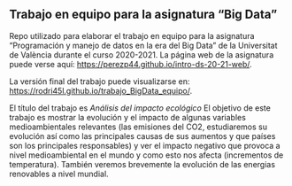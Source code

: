 Trabajo en equipo para la asignatura “Big Data”
-----------------------------------------------

Repo utilizado para elaborar el trabajo en equipo para la asignatura
“Programación y manejo de datos en la era del Big Data” de la
Universitat de València durante el curso 2020-2021. La página web de la
asignatura puede verse aquí:
<a href="https://perezp44.github.io/intro-ds-20-21-web/" class="uri">https://perezp44.github.io/intro-ds-20-21-web/</a>.

<!-- El párrafo de arriba has de dejarlo tal cual. No has de cambiar nada!!-->
<!-- En la linea de abajo has de sustituir "perezp44" por tu usuario de Github-->

La versión final del trabajo puede visualizarse en:
<a href="https://rodri45l.github.io/trabajo_BigData_equipo/" class="uri">https://rodri45l.github.io/trabajo_BigData_equipo/</a>.

<!-- Abajo podéis escribir lo que queráis, igual un resumen del trabajo, o ..., o ... pero al menos, tenéis que poner el título del trabajo y el nombre de los componentes del equipo-->

El título del trabajo es *Análisis del impacto ecológico* El objetivo de
este trabajo es mostrar la evolución y el impacto de algunas variables
medioambientales relevantes (las emisiones del CO2, estudiaremos su
evolución así como las principales causas de sus aumentos y que países
son los principales responsables) y ver el impacto negativo que provoca
a nivel medioambiental en el mundo y como esto nos afecta (incrementos
de temperatura). También veremos brevemente la evolución de las energias
renovables a nivel mundial.

<!-- Finalmente, acuérdate que cuando hayas hecho los cambios y hayas dejado este archivo como hayáis decidido, TENEIS que knittearlo para que los cambio se actualicen en el fichero Readme.md, que es el que finalmente se visualizará en Github-->
